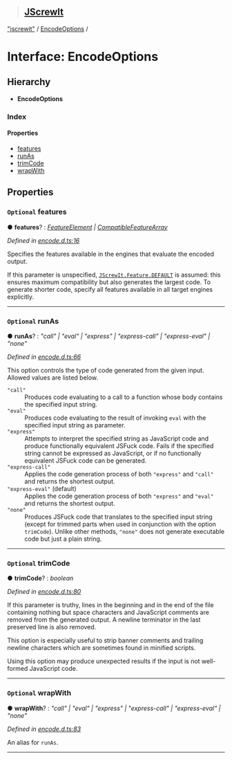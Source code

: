 > ## [JScrewIt](../README.md)

["jscrewit"](../modules/_jscrewit_.md) / [EncodeOptions](_jscrewit_.encodeoptions.md) /

# Interface: EncodeOptions

## Hierarchy

* **EncodeOptions**

### Index

#### Properties

* [features](_jscrewit_.encodeoptions.md#optional-features)
* [runAs](_jscrewit_.encodeoptions.md#optional-runas)
* [trimCode](_jscrewit_.encodeoptions.md#optional-trimcode)
* [wrapWith](_jscrewit_.encodeoptions.md#optional-wrapwith)

## Properties

### `Optional` features

● **features**? : *[FeatureElement](../modules/_jscrewit_.md#featureelement) | [CompatibleFeatureArray](../modules/_jscrewit_.md#compatiblefeaturearray)*

*Defined in [encode.d.ts:16](https://github.com/fasttime/JScrewIt/blob/2.9.6/lib/encode.d.ts#L16)*

Specifies the features available in the engines that evaluate the encoded output.

If this parameter is unspecified,
[`JScrewIt.Feature.DEFAULT`](_jscrewit_.featureconstructor.md#default) is assumed: this
ensures maximum compatibility but also generates the largest code.
To generate shorter code, specify all features available in all target engines
explicitly.

___

### `Optional` runAs

● **runAs**? : *"call" | "eval" | "express" | "express-call" | "express-eval" | "none"*

*Defined in [encode.d.ts:66](https://github.com/fasttime/JScrewIt/blob/2.9.6/lib/encode.d.ts#L66)*

This option controls the type of code generated from the given input.
Allowed values are listed below.

<dl>

<dt><code>"call"</code></dt>
<dd>
Produces code evaluating to a call to a function whose body contains the specified input
string.
</dd>

<dt><code>"eval"</code></dt>
<dd>
Produces code evaluating to the result of invoking <code>eval</code> with the specified
input string as parameter.
</dd>

<dt><code>"express"</code></dt>
<dd>
Attempts to interpret the specified string as JavaScript code and produce functionally
equivalent JSFuck code.
Fails if the specified string cannot be expressed as JavaScript, or if no functionally
equivalent JSFuck code can be generated.
</dd>

<dt><code>"express-call"</code></dt>
<dd>
Applies the code generation process of both <code>"express"</code> and
<code>"call"</code> and returns the shortest output.
</dd>

<dt><code>"express-eval"</code> (default)</dt>
<dd>
Applies the code generation process of both <code>"express"</code> and
<code>"eval"</code> and returns the shortest output.
</dd>

<dt><code>"none"</code></dt>
<dd>
Produces JSFuck code that translates to the specified input string (except for trimmed
parts when used in conjunction with the option <code>trimCode</code>).
Unlike other methods, <code>"none"</code> does not generate executable code but just a
plain string.
</dd>

</dl>

___

### `Optional` trimCode

● **trimCode**? : *boolean*

*Defined in [encode.d.ts:80](https://github.com/fasttime/JScrewIt/blob/2.9.6/lib/encode.d.ts#L80)*

If this parameter is truthy, lines in the beginning and in the end of the file containing
nothing but space characters and JavaScript comments are removed from the generated
output.
A newline terminator in the last preserved line is also removed.

This option is especially useful to strip banner comments and trailing newline characters
which are sometimes found in minified scripts.

Using this option may produce unexpected results if the input is not well-formed
JavaScript code.

___

### `Optional` wrapWith

● **wrapWith**? : *"call" | "eval" | "express" | "express-call" | "express-eval" | "none"*

*Defined in [encode.d.ts:83](https://github.com/fasttime/JScrewIt/blob/2.9.6/lib/encode.d.ts#L83)*

An alias for `runAs`.

___